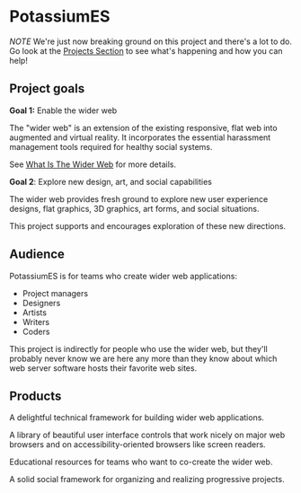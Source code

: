 # PotassiumES

*NOTE* We're just now breaking ground on this project and there's a lot to do. Go look at the [Projects Section](https://github.com/orgs/PotassiumES/projects) to see what's happening and how you can help!

## Project goals

**Goal 1:** Enable the wider web

The "wider web" is an extension of the existing responsive, flat web into augmented and virtual reality. It incorporates the essential harassment management tools required for healthy social systems.

See [What Is The Wider Web](https://github.com/PotassiumES/potassium-es/blob/master/WHAT%20IS%20THE%20WIDER%20WEB.md) for more details.

**Goal 2**: Explore new design, art, and social capabilities

The wider web provides fresh ground to explore new user experience designs, flat graphics, 3D graphics, art forms, and social situations.

This project supports and encourages exploration of these new directions.

## Audience

PotassiumES is for teams who create wider web applications:

- Project managers
- Designers
- Artists
- Writers
- Coders

This project is indirectly for people who use the wider web, but they'll probably never know we are here any more than they know about which web server software hosts their favorite web sites.

## Products

A delightful technical framework for building wider web applications.

A library of beautiful user interface controls that work nicely on major web browsers and on accessibility-oriented browsers like screen readers.

Educational resources for teams who want to co-create the wider web.

A solid social framework for organizing and realizing progressive projects.


